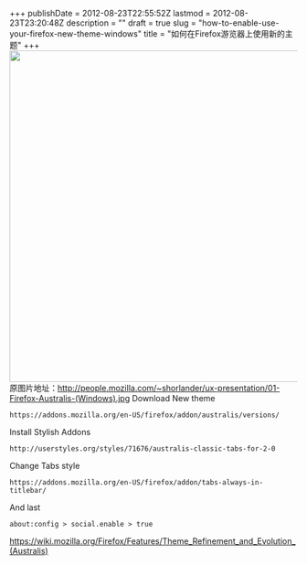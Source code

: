 +++
publishDate = 2012-08-23T22:55:52Z
lastmod = 2012-08-23T23:20:48Z
description = ""
draft = true
slug = "how-to-enable-use-your-firefox-new-theme-windows"
title = "如何在Firefox游览器上使用新的主题"
+++
<img src="/images/2011/01-Firefox-Australis-(Windows).jpg" height="580px" width="860px">  
原图片地址：http://people.mozilla.com/~shorlander/ux-presentation/01-Firefox-Australis-(Windows).jpg
Download New theme  
<pre><code>https://addons.mozilla.org/en-US/firefox/addon/australis/versions/</code></pre>

Install Stylish Addons  
<pre><code>http://userstyles.org/styles/71676/australis-classic-tabs-for-2-0</code></pre>

Change Tabs style  
<pre><code>https://addons.mozilla.org/en-US/firefox/addon/tabs-always-in-titlebar/</code></pre>

And last  
<pre><code>about:config > social.enable > true</code></pre>

https://wiki.mozilla.org/Firefox/Features/Theme_Refinement_and_Evolution_(Australis)
